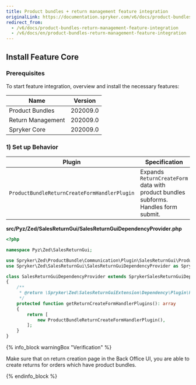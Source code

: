 ```yaml
---
title: Product bundles + return management feature integration
originalLink: https://documentation.spryker.com/v6/docs/product-bundles-return-management-feature-integration
redirect_from:
  - /v6/docs/product-bundles-return-management-feature-integration
  - /v6/docs/en/product-bundles-return-management-feature-integration
---
```


## Install Feature Core

### Prerequisites
To start feature integration, overview and install the necessary features:

| Name | Version |
| --- | --- |
| Product Bundles | 202009.0 |
| Return Management | 202009.0 |
| Spryker Core | 202009.0 |

### 1) Set up Behavior
| Plugin | Specification | Prerequisites | Namespace |
| --- | --- | --- | --- |
| `ProductBundleReturnCreateFormHandlerPlugin` | Expands `ReturnCreateForm` data with product bundles subforms. Handles form submit. | None | `Spryker\Zed\ProductBundle\Communication\Plugin\SalesReturnGui` |

**src/Pyz/Zed/SalesReturnGui/SalesReturnGuiDependencyProvider.php**
```php
<?php

namespace Pyz\Zed\SalesReturnGui;

use Spryker\Zed\ProductBundle\Communication\Plugin\SalesReturnGui\ProductBundleReturnCreateFormHandlerPlugin;
use Spryker\Zed\SalesReturnGui\SalesReturnGuiDependencyProvider as SprykerSalesReturnGuiDependencyProvider;

class SalesReturnGuiDependencyProvider extends SprykerSalesReturnGuiDependencyProvider
{
    /**
     * @return \Spryker\Zed\SalesReturnGuiExtension\Dependency\Plugin\ReturnCreateFormHandlerPluginInterface[]
     */
    protected function getReturnCreateFormHandlerPlugins(): array
    {
        return [
            new ProductBundleReturnCreateFormHandlerPlugin(),
        ];
    }
}
```

{% info_block warningBox "Verification" %}

Make sure that on return creation page in the Back Office UI, you are able to create returns for orders which have product bundles.

{% endinfo_block %}

